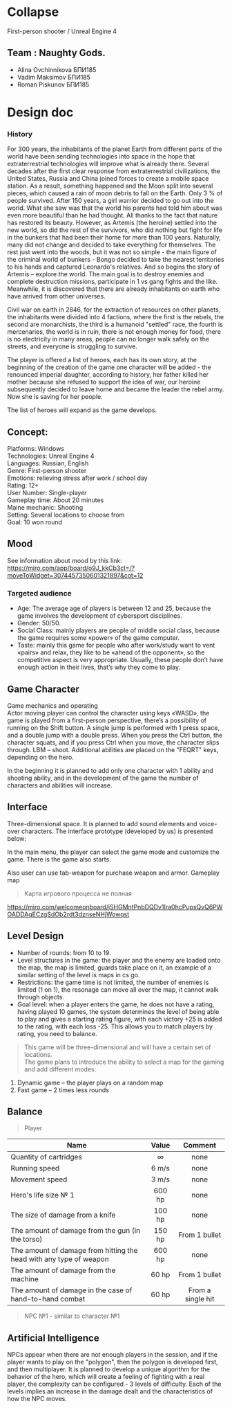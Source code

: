 # Collapse
First-person shooter / Unreal Engine 4



## Team : Naughty Gods. 
* Alina Ovchinnikova БПИ185
* Vadim Maksimov БПИ185
* Roman Piskunov БПИ185 

# Design doc

### History 
For 300 years, the inhabitants of the planet Earth from different parts of the world have been sending technologies into space in the hope that extraterrestrial technologies will improve what is already there. Several decades after the first clear response from extraterrestrial civilizations, the United States, Russia and China joined forces to create a mobile space station. As a result, something happened and the Moon split into several pieces, which caused a rain of moon debris to fall on the Earth. Only 3 % of people survived. After 150 years, a girl warrior decided to go out into the world. What she saw was that the world his parents had told him about was even more beautiful than he had thought. All thanks to the fact that nature has restored its beauty. However, as Artemis (the heroine) settled into the new world, so did the rest of the survivors, who did nothing but fight for life in the bunkers that had been their home for more than 100 years. Naturally, many did not change and decided to take everything for themselves. The rest just went into the woods, but it was not so simple - the main figure of the criminal world of bunkers - Bongo decided to take the nearest territories to his hands and captured Leonardo's relatives. And so begins the story of Artemis – explore the world. The main goal is to destroy enemies and complete destruction missions, participate in 1 vs gang fights and the like. Meanwhile, it is discovered that there are already inhabitants on earth who have arrived from other universes.  

Civil war on earth in 2846, for the extraction of resources on other planets, the inhabitants were divided into 4 factions, where the first is the rebels, the second are monarchists, the third is a humanoid "settled" race, the fourth is mercenaries, the world is in ruin, there is not enough money for food, there is no electricity in many areas, people can no longer walk safely on the streets, and everyone is struggling to survive. 

The player is offered a list of heroes, each has its own story, at the beginning of the creation of the game one character will be added - the renounced imperial daughter, according to history, her father killed her mother because she refused to support the idea of ​​war, our heroine subsequently decided to leave home and became the leader the rebel army. Now she is saving for her people.   

The list of heroes will expand as the game develops.  


## Concept: 
Platforms: Windows  
Technologies: Unreal Engine 4  
Languages:  Russian, English   
Genre: First-person shooter  
Emotions:  relieving stress after work / school day  
Rating:  12+  
User Number:  Single-player  
Gameplay time:  About 20 minutes  
Maine mechanic:  Shooting  
Setting:  Several locations to choose from  
Goal: 10 won round  


## Mood
See information about mood by this link:  
https://miro.com/app/board/o9J_kkCb3cI=/?moveToWidget=3074457350601321897&cot=12  

### Targeted audience  
* Age: The average age of players is between 12 and 25, because the game involves the development of cybersport disciplines.
* Gender: 50/50.
* Social Class: mainly players are people of middle social class, because the game requires some «power» of the game computer.
* Taste: mainly this game for people who after work/study want to vent «pairs» and relax, they like to be «ahead of the opponent», so the competitive aspect is very appropriate. Usually, these people don’t have enough action in their lives, that’s why they come to play.


## Game Character 
Game mechanics and operating  
Actor moving player can control the character using keys «WASD», the game is played from a first-person perspective, there’s a possibility of running on the Shift button. A single jump is performed with 1 press space, and a double jump with a double press. When you press the Ctrl button, the character squats, and if you press Ctrl when you move, the character slips through. LBM – shoot. Additional abilities are placed on the "FEQRT" keys, depending on the hero.

In the beginning it is planned to add only one character with 1 ability and shooting ability, and in the development of the game the number of characters and abilities will increase.


## Interface
Three-dimensional space. It is planned to add sound elements and voice-over characters.
The interface prototype (developed by us) is presented below:  

In the main menu, the player can select the game mode and customize the game. There is the game also starts.

Also user can use tab-weapon for purchase weapon and armor.
Gameplay map
> Карта игрового процесса не полная  

https://miro.com/welcomeonboard/jSHGMntPnbDQDv1Ira0hcPupsQvQ6PWOADDAqECzgSdOb2rdt3dznseNHjWowqst


## Level Design
* Number of rounds: from 10 to 19.  
*  Level structures in the game: the player and the enemy are loaded onto the map, the map is limited, guards take place on it, an example of a similar setting of the level is maps in cs go.
* Restrictions: the game time is not limited, the number of enemies is limited (1 on 1), the resonage can move all over the map, it cannot walk through objects.
* Goal level: when a player enters the game, he does not have a rating, having played 10 games, the system determines the level of being able to play and gives a starting rating figure, with each victory +25 is added to the rating, with each loss -25. This allows you to match players by rating, you need to balance.


> This game will be three-dimensional and will have a certain set of locations.  
The game plans to introduce the ability to select a map for the gaming and add different modes:
1. Dynamic game – the player plays on a random map
2. Fast game – 2 times less rounds


## Balance

> Player

| Name | Value | Comment |
| ------------- |:------------------:|:------------------:|
| Quantity of cartridges | ∞ | none |
| Running speed | 6 m/s | none |
| Movement speed| 3 m/s | none |
| Hero's life size № 1 | 600 hp | none |
| The size of damage from a knife | 100 hp | none |
| The amount of damage from the gun (in the torso) | 150 hp | From 1 bullet |
| The amount of damage from hitting the head with any type of weapon | 600 hp | none |
| The amount of damage from the machine | 60 hp | From 1 bullet |
| The amount of damage in the case of hand-to-hand combat | 60 hp | From a single hit |

> NPC №1 - similar to character №1

## Artificial Intelligence
NPCs appear when there are not enough players in the session, and if the player wants to play on the "polygon", then the polygon is developed first, and then multiplayer. It is planned to develop a unique algorithm for the behavior of the hero, which will create a feeling of fighting with a real player, the complexity can be configured - 3 levels of difficulty. Each of the levels implies an increase in the damage dealt and the characteristics of how the NPC moves. 
